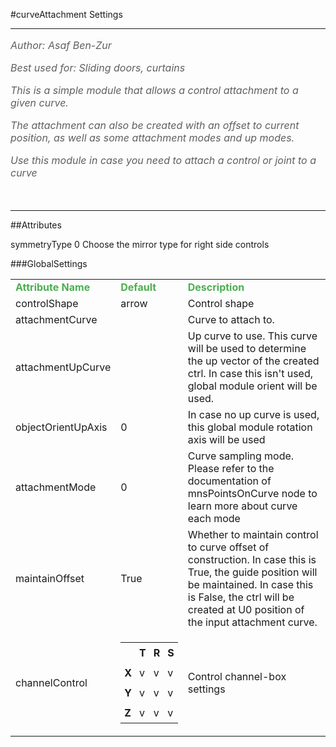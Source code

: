 <body>
#curveAttachment Settings
<hr width = 100%>
<font color = #5f5f5f size = 3pt>
<i>
Author: Asaf Ben-Zur <br>
Best used for: Sliding doors, curtains <br>
This is a simple module that allows a control attachment to a given curve. <br>
The attachment can also be created with an offset to current position, as well as some attachment modes and up modes. <br>
Use this module in case you need to attach a control or joint to a curve <br>
</i>
<br>
</font>
<hr width = 100%>
##Attributes
<tr><td>symmetryType</td>
<td>0</td>
<td>Choose the mirror type for right side controls</td></tr>
</table></font>
###GlobalSettings
<table><tr><td><b><font size = 3pt color = #4caf50>Attribute Name</td><td><font color = #4caf50><b>Default</td><td><font color = #4caf50><b>Description</td></tr>
<tr><td>controlShape</td>
<td>arrow</td>
<td>Control shape</td></tr>
<tr><td>attachmentCurve</td>
<td></td>
<td>Curve to attach to.</td></tr>
<tr><td>attachmentUpCurve</td>
<td></td>
<td>Up curve to use. This curve will be used to determine the up vector of the created ctrl. In case this isn't used, global module orient will be used.</td></tr>
<tr><td>objectOrientUpAxis</td>
<td>0</td>
<td>In case no up curve is used, this global module rotation axis will be used</td></tr>
<tr><td>attachmentMode</td>
<td>0</td>
<td>Curve sampling mode. Please refer to the documentation of mnsPointsOnCurve node to learn more about curve each mode</td></tr>
<tr><td>maintainOffset</td>
<td>True</td>
<td>Whether to maintain control to curve offset of construction. In case this is True, the guide position will be maintained. In case this is False, the ctrl will be created at U0 position of the input attachment curve.</td></tr>
<tr><td>channelControl</td>
<td>
<font size = 2pt>
<table><tr><td style="padding:6px"></td>
<td style="padding:6px"><b>T</b></td>
<td style="padding:6px"><b>R</b></td>
<td style="padding:6px"><b>S</b></td>
</tr>
<tr><td style="padding:6px"><b>X</b></td>
<td style="padding:6px">v</td>
<td style="padding:6px">v</td>
<td style="padding:6px">v</td>
</tr>
<tr><td style="padding:6px"><b>Y</b></td>
<td style="padding:6px">v</td>
<td style="padding:6px">v</td>
<td style="padding:6px">v</td>
</tr>
<tr><td style="padding:6px"><b>Z</b></td>
<td style="padding:6px">v</td>
<td style="padding:6px">v</td>
<td style="padding:6px">v</td>
</tr>
</table>
</font>
</td>
<td>Control channel-box settings</td></tr>
</table></font>
